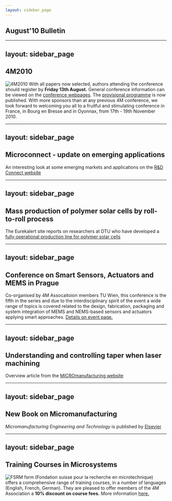 ```yaml
---
layout: sidebar_page
---
```


## August'10 Bulletin

<!--break-->
---
layout: sidebar_page
---

## 4M2010


![4M2010](/4m-association/assets/images/4m-logotight_web.png)
With all papers now selected, authors attending the conference should register by **Friday 13th August.**  General conference information can be viewed on the [conference webpages](/4m-association/conference/2010).  The [provisional programme](/content/Provisional-Programme.html) is now published. With more sponsors than at any previous 4M conference, we look forward to welcoming you all to a fruitful and stimulating conference in France, in Bourg en Bresse and in Oyonnax, from 17th - 19th November 2010.  
  
---
layout: sidebar_page
---

## Microconnect - update on emerging applications

An interesting look at some emerging markets and applications on the [R&D Connect website](http://www.rdmag.com/News/Feeds/2010/07/information-tech-microconnect-update-on-emerging-applications/)
  
---
layout: sidebar_page
---

## Mass production of polymer solar cells by roll-to-roll process

The Eurekalert site reports on researchers at DTU who have developed a [fully operational production line for polymer solar cells](http://www.eurekalert.org/pub_releases/2010-07/rnlf-mpo070110.php)  
  
---
layout: sidebar_page
---

## Conference on Smart Sensors, Actuators and MEMS in Prague

Co-organised by 4M Assocaitoion members TU Wien, this conference is the fifth in the series and due to the interdisciplinary spirit of the event a wide range of topics is covered related to the design, fabrication, packaging and system integration of MEMS and NEMS-based sensors and actuators applying smart approaches. [Details on event page.](/4m-association/event/Smart-Sensors-Actuators-and-MEM.html)
  
---
layout: sidebar_page
---

## Understanding and controlling taper when laser machining

Overview article from the [MICROmanufacturing website](http://micromanufacturing.com/showthread.php?t=873)  
  
---
layout: sidebar_page
---

## New Book on Micromanufacturing

*Micromanufacturing Engineering and Technology* is published by [Elsevier](http://www.elsevier.com/wps/find/bookdescription.cws_home/715286/description#description)  
  
---
layout: sidebar_page
---

## Training Courses in Microsystems

![FSRM](/4m-association/assets/images/FSRM_LOGO_web.gif)
fsrm (Fondation suisse pour la recherche en microtechnique) offers a comprehensive range of training courses, in a number of languages (English, French, German). They are pleased to offer members of the 4M Association a <b>10% discount on course fees.</b> More information [here.](/4m-association/content/fsrm-training-course.html)